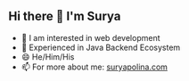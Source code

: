 ## Hi there 👋 I'm Surya
* 🌱 I am interested in web development
* 🔭 Experienced in Java Backend Ecosystem
* 😄 He/Him/His
* 📫 For more about me: [suryapolina.com](https://suryapolina.com)

<!--
**surpol/surpol** is a ✨ _special_ ✨ repository because its `README.md` (this file) appears on your GitHub profile.

Here are some ideas to get you started:

- 🔭 I’m currently working on ...
- 🌱 I’m currently learning ...
- 👯 I’m looking to collaborate on ...
- 🤔 I’m looking for help with ...
- 💬 Ask me about ...
- 📫 How to reach me: ...
- 😄 Pronouns: ...
- ⚡ Fun fact: ...
-->
